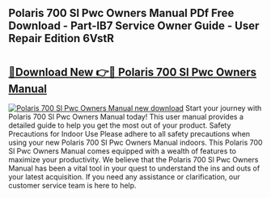 ## Polaris 700 Sl Pwc Owners Manual PDf Free Download - Part-lB7 Service Owner Guide - User Repair Edition 6VstR

# <h2><a href="http://bc61005.oget.top/?id=Polaris+700+Sl+Pwc+Owners+Manual">🔗Download New 👉🔴 Polaris 700 Sl Pwc Owners Manual</a></h2>

[![Polaris 700 Sl Pwc Owners Manual new download](https://i.imgur.com/5g1atiW.png)](http://bc61005.oget.top/?id=Polaris+700+Sl+Pwc+Owners+Manual)
Start your journey with Polaris 700 Sl Pwc Owners Manual today! This user manual provides a detailed guide to help you get the most out of your product. Safety Precautions for Indoor Use Please adhere to all safety precautions when using your new Polaris 700 Sl Pwc Owners Manual indoors. This Polaris 700 Sl Pwc Owners Manual comes equipped with a wealth of features to maximize your productivity. We believe that the Polaris 700 Sl Pwc Owners Manual has been a vital tool in your quest to understand the ins and outs of your latest acquisition. If you need any assistance or clarification, our customer service team is here to help.
